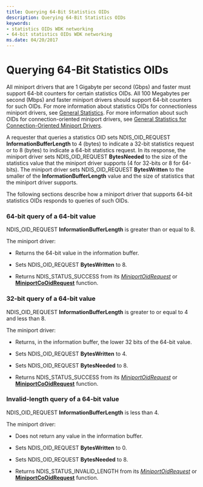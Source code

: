 ```yaml
---
title: Querying 64-Bit Statistics OIDs
description: Querying 64-Bit Statistics OIDs
keywords:
- statistics OIDs WDK networking
- 64-bit statistics OIDs WDK networking
ms.date: 04/20/2017
---
```


# Querying 64-Bit Statistics OIDs


All miniport drivers that are 1 Gigabyte per second (Gbps) and faster must support 64-bit counters for certain statistics OIDs. All 100 Megabytes per second (Mbps) and faster miniport drivers should support 64-bit counters for such OIDs. For more information about statistics OIDs for connectionless miniport drivers, see [General Statistics](./ndis-general-statistics-oids.md). For more information about such OIDs for connection-oriented miniport drivers, see [General Statistics for Connection-Oriented Miniport Drivers](./general-statistics-oids-for-connection-oriented-miniport-drivers.md).

A requester that queries a statistics OID sets NDIS\_OID\_REQUEST **InformationBufferLength** to 4 (bytes) to indicate a 32-bit statistics request or to 8 (bytes) to indicate a 64-bit statistics request. In its response, the miniport driver sets NDIS\_OID\_REQUEST **BytesNeeded** to the size of the statistics value that the miniport driver supports (4 for 32-bits or 8 for 64-bits). The miniport driver sets NDIS\_OID\_REQUEST **BytesWritten** to the smaller of the **InformationBufferLength** value and the size of statistics that the miniport driver supports.

The following sections describe how a miniport driver that supports 64-bit statistics OIDs responds to queries of such OIDs.

### <a href="" id="-64-bit-query-of-a-64-bit-value"></a>64-bit query of a 64-bit value

NDIS\_OID\_REQUEST **InformationBufferLength** is greater than or equal to 8.

The miniport driver:

-   Returns the 64-bit value in the information buffer.

-   Sets NDIS\_OID\_REQUEST **BytesWritten** to 8.

-   Returns NDIS\_STATUS\_SUCCESS from its [*MiniportOidRequest*](/windows-hardware/drivers/ddi/ndis/nc-ndis-miniport_oid_request) or [**MiniportCoOidRequest**](/windows-hardware/drivers/ddi/ndis/nc-ndis-miniport_co_oid_request) function.

### <a href="" id="-32-bit-query-of-a-64-bit-value"></a>32-bit query of a 64-bit value

NDIS\_OID\_REQUEST **InformationBufferLength** is greater to or equal to 4 and less than 8.

The miniport driver:

-   Returns, in the information buffer, the lower 32 bits of the 64-bit value.

-   Sets NDIS\_OID\_REQUEST **BytesWritten** to 4.

-   Sets NDIS\_OID\_REQUEST **BytesNeeded** to 8.

-   Returns NDIS\_STATUS\_SUCCESS from its [*MiniportOidRequest*](/windows-hardware/drivers/ddi/ndis/nc-ndis-miniport_oid_request) or [**MiniportCoOidRequest**](/windows-hardware/drivers/ddi/ndis/nc-ndis-miniport_co_oid_request) function.

### Invalid-length query of a 64-bit value

NDIS\_OID\_REQUEST **InformationBufferLength** is less than 4.

The miniport driver:

-   Does not return any value in the information buffer.

-   Sets NDIS\_OID\_REQUEST **BytesWritten** to 0.

-   Sets NDIS\_OID\_REQUEST **BytesNeeded** to 8.

-   Returns NDIS\_STATUS\_INVALID\_LENGTH from its [*MiniportOidRequest*](/windows-hardware/drivers/ddi/ndis/nc-ndis-miniport_oid_request) or [**MiniportCoOidRequest**](/windows-hardware/drivers/ddi/ndis/nc-ndis-miniport_co_oid_request) function.

 

